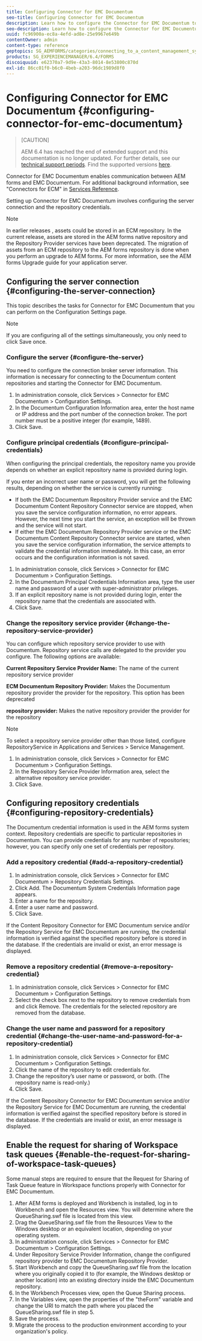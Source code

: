 ```yaml
---
title: Configuring Connector for EMC Documentum
seo-title: Configuring Connector for EMC Documentum
description: Learn how to configure the Connector for EMC Documentum to enable communication between AEM forms and EMC Documentum.
seo-description: Learn how to configure the Connector for EMC Documentum to enable communication between AEM forms and EMC Documentum.
uuid: fc96900a-ec8a-4efd-ad8e-25e9967e649b
contentOwner: admin
content-type: reference
geptopics: SG_AEMFORMS/categories/connecting_to_a_content_management_system
products: SG_EXPERIENCEMANAGER/6.4/FORMS
discoiquuid: e62370a7-9d9e-43a3-8014-8e53800c870d
exl-id: 86cc01f0-b6c0-4beb-a203-96dc1989d8f0
---
```

# Configuring Connector for EMC Documentum {#configuring-connector-for-emc-documentum}

>[CAUTION]
>
>AEM 6.4 has reached the end of extended support and this documentation is no longer updated. For further details, see our [technical support periods](https://helpx.adobe.com/support/programs/eol-matrix.html). Find the supported versions [here](https://experienceleague.adobe.com/docs/).

Connector for EMC Documentum enables communication between AEM forms and EMC Documentum. For additional background information, see "Connectors for ECM" in [Services Reference](https://www.adobe.com/go/learn_aemforms_services_63).

Setting up Connector for EMC Documentum involves configuring the server connection and the repository credentials.

>[!NOTE]
>
>In earlier releases , assets could be stored in an ECM repository. In the current release, assets are stored in the AEM forms native repository and the Repository Provider services have been deprecated. The migration of assets from an ECM repository to the AEM forms repository is done when you perform an upgrade to AEM forms. For more information, see the AEM forms Upgrade guide for your application server.

## Configuring the server connection {#configuring-the-server-connection}

This topic describes the tasks for Connector for EMC Documentum that you can perform on the Configuration Settings page.

>[!NOTE]
>
>If you are configuring all of the settings simultaneously, you only need to click Save once.

### Configure the server {#configure-the-server}

You need to configure the connection broker server information. This information is necessary for connecting to the Documentum content repositories and starting the Connector for EMC Documentum.

1. In administration console, click Services &gt; Connector for EMC Documentum &gt; Configuration Settings.
1. In the Documentum Configuration Information area, enter the host name or IP address and the port number of the connection broker. The port number must be a positive integer (for example, 1489).
1. Click Save.

### Configure principal credentials {#configure-principal-credentials}

When configuring the principal credentials, the repository name you provide depends on whether an explicit repository name is provided during login.

If you enter an incorrect user name or password, you will get the following results, depending on whether the service is currently running:

* If both the EMC Documentum Repository Provider service and the EMC Documentum Content Repository Connector service are stopped, when you save the service configuration information, no error appears. However, the next time you start the service, an exception will be thrown and the service will not start.
* If either the EMC Documentum Repository Provider service or the EMC Documentum Content Repository Connector service are started, when you save the service configuration information, the service attempts to validate the credential information immediately. In this case, an error occurs and the configuration information is not saved.

1. In administration console, click Services &gt; Connector for EMC Documentum &gt; Configuration Settings.
1. In the Documentum Principal Credentials Information area, type the user name and password of a user with super-administrator privileges.
1. If an explicit repository name is not provided during login, enter the repository name that the credentials are associated with.
1. Click Save.

### Change the repository service provider {#change-the-repository-service-provider}

You can configure which repository service provider to use with Documentum. Repository service calls are delegated to the provider you configure. The following options are available:

**Current Repository Service Provider Name:** The name of the current repository service provider

**ECM Documentum Repository Provider:** Makes the Documentum repository provider the provider for the repository. This option has been deprecated

**repository provider:** Makes the native repository provider the provider for the repository

>[!NOTE]
>
>To select a repository service provider other than those listed, configure RepositoryService in Applications and Services > Service Management. <!-- Fix broken link (See Managing Services) -->

1. In administration console, click Services > Connector for EMC Documentum > Configuration Settings.
1. In the Repository Service Provider Information area, select the alternative repository service provider.
1. Click Save.

## Configuring repository credentials {#configuring-repository-credentials}

The Documentum credential information is used in the AEM forms system context. Repository credentials are specific to particular repositories in Documentum. You can provide credentials for any number of repositories; however, you can specify only one set of credentials per repository.

### Add a repository credential {#add-a-repository-credential}

1. In administration console, click Services &gt; Connector for EMC Documentum &gt; Repository Credentials Settings.
1. Click Add. The Documentum System Credentials Information page appears.
1. Enter a name for the repository.
1. Enter a user name and password.
1. Click Save.

If the Content Repository Connector for EMC Documentum service and/or the Repository Service for EMC Documentum are running, the credential information is verified against the specified repository before is stored in the database. If the credentials are invalid or exist, an error message is displayed.

### Remove a repository credential {#remove-a-repository-credential}

1. In administration console, click Services &gt; Connector for EMC Documentum &gt; Configuration Settings.
1. Select the check box next to the repository to remove credentials from and click Remove. The credentials for the selected repository are removed from the database.

### Change the user name and password for a repository credential {#change-the-user-name-and-password-for-a-repository-credential}

1. In administration console, click Services &gt; Connector for EMC Documentum &gt; Configuration Settings.
1. Click the name of the repository to edit credentials for.
1. Change the repository’s user name or password, or both. (The repository name is read-only.)
1. Click Save.

If the Content Repository Connector for EMC Documentum service and/or the Repository Service for EMC Documentum are running, the credential information is verified against the specified repository before is stored in the database. If the credentials are invalid or exist, an error message is displayed.

## Enable the request for sharing of Workspace task queues {#enable-the-request-for-sharing-of-workspace-task-queues}

Some manual steps are required to ensure that the Request for Sharing of Task Queue feature in Workspace functions properly with Connector for EMC Documentum.

1. After AEM forms is deployed and Workbench is installed, log in to Workbench and open the Resources view. You will determine where the QueueSharing.swf file is located from this view.
1. Drag the QueueSharing.swf file from the Resources View to the Windows desktop or an equivalent location, depending on your operating system.
1. In administration console, click Services &gt; Connector for EMC Documentum &gt; Configuration Settings.
1. Under Repository Service Provider Information, change the configured repository provider to EMC Documentum Repository Provider.
1. Start Workbench and copy the QueueSharing.swf file from the location where you originally copied it to (for example, the Windows desktop or another location) into an existing directory inside the EMC Documentum repository.
1. In the Workbench Processes view, open the Queue Sharing process. 
1. In the Variables view, open the properties of the "theForm" variable and change the URI to match the path where you placed the QueueSharing.swf file in step 5.
1. Save the process.
1. Migrate the process to the production environment according to your organization's policy.
